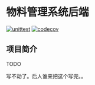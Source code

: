 # 物料管理系统后端

[![unittest](https://github.com/Peiyang-Aeromodelling-Association/inventory_management_server/actions/workflows/test.yml/badge.svg?event=push)](https://github.com/Peiyang-Aeromodelling-Association/inventory_management_server/actions/workflows/test.yml)
[![codecov](https://codecov.io/gh/Peiyang-Aeromodelling-Association/inventory_management_server/branch/main/graph/badge.svg)](https://app.codecov.io/gh/Peiyang-Aeromodelling-Association/inventory_management_server)

## 项目简介

TODO

写不动了。后人谁来把这个写完。。
